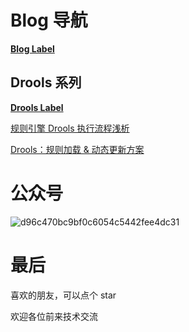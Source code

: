 # Blog 导航
[**Blog Label**](https://github.com/TavenYin/Blog2/labels/Blog)
## Drools 系列
[**Drools Label**](https://github.com/TavenYin/Blog2/labels/Drools)

[规则引擎 Drools 执行流程浅析](https://github.com/TavenYin/Blog2/issues/2)

[Drools：规则加载 & 动态更新方案](https://github.com/TavenYin/Blog2/issues/1)

# 公众号
![d96c470bc9bf0c6054c5442fee4dc31](https://user-images.githubusercontent.com/16395809/172974413-fd4ff37a-2f7b-4419-b1d1-e6bf492e2e38.jpg)

# 最后
喜欢的朋友，可以点个 star

欢迎各位前来技术交流
